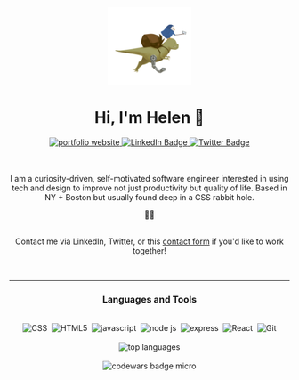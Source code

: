 
<div id="header" align="center">
  <img src="https://raw.githubusercontent.com/h-yung/h-yung/main/auis.png" width="150"/>

  <h1>Hi, I'm Helen 👋</h1>
     <div id="badges">
    <a href="https://hyung.netlify.app/">
      <img src="https://img.shields.io/badge/Website-brightgreen?style=for-the-badge" alt="portfolio website">
    </a>
    <a href="https://www.linkedin.com/in/helen-h-yung/">
      <img src="https://img.shields.io/badge/LinkedIn-blue?style=for-the-badge&logo=linkedin&logoColor=white" alt="LinkedIn Badge">
    </a>
    <a href="https://twitter.com/h_h_yung">
      <img src="https://img.shields.io/badge/Twitter-blue?style=for-the-badge&logo=twitter&logoColor=white" alt="Twitter Badge"/>
    </a>
  </div>
  <br>
  <br>

  <p>I am a curiosity-driven, self-motivated software engineer interested in using tech and design to improve not just productivity but quality of life. Based in NY + Boston but usually found deep in a CSS rabbit hole.</p>
<span>🐇💬</span>
  <br><br>
<p>Contact me via LinkedIn, Twitter, or this <a href="https://hyung.netlify.app/#contact">contact form</a> if you'd like to work together!</p>
</div>
<br>


--- 

<div align="center">
  <h3>Languages and Tools</h3>
  <br>
  <div id="languages-tools">
    <img src="https://img.shields.io/badge/CSS3-0d1117?logo=css3" alt="CSS">&nbsp;
    <img src="https://img.shields.io/badge/HTML5-0d1117?logo=html5" alt="HTML5">&nbsp;
    <img src="https://img.shields.io/badge/JavaScript-0d1117?logo=javascript" alt="javascript">&nbsp;
    <img src="https://img.shields.io/badge/NodeJS-0d1117?logo=nodedotjs" alt="node js">&nbsp;
    <img src="https://img.shields.io/badge/Express-0d1117?logo=express" alt="express">&nbsp;
  <img src="https://img.shields.io/badge/React-0d1117?logo=react" alt="React">&nbsp;
    <img src="https://img.shields.io/badge/Git-0d1117?logo=git" alt="Git">
  </div>
  <br>
  <img src="https://github-readme-stats.vercel.app/api/top-langs/?username=h-yung&theme=radical" alt="top languages">
  <br>
  <br>
  <img src="https://www.codewars.com/users/hyung/badges/micro" alt="codewars badge micro">
</div> 

